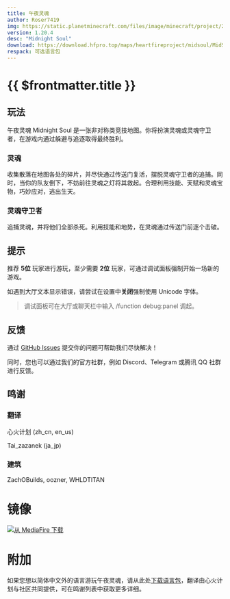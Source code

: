 ```yaml
---
title: 午夜灵魂
author: Roser7419
img: https://static.planetminecraft.com/files/image/minecraft/project/2024/122/17521314-cache-ccdebc_l.webp
version: 1.20.4
desc: "Midnight Soul"
download: https://download.hfpro.top/maps/heartfireproject/midsoul/MidSoul.zip
respack: 可选语言包
---
```


# {{ $frontmatter.title }}

## 玩法

午夜灵魂 Midnight Soul 是一张非对称类竞技地图。你将扮演灵魂或灵魂守卫者，在游戏内通过躲避与追逐取得最终胜利。

### 灵魂

收集散落在地图各处的碎片，并尽快通过传送门复活，摆脱灵魂守卫者的追捕。同时，当你的队友倒下，不妨前往灵魂之灯将其救起。合理利用技能、天赋和灵魂宝物，巧妙应对，逃出生天。

### 灵魂守卫者

追捕灵魂，并将他们全部杀死。利用技能和地势，在灵魂通过传送门前逐个击破。

## 提示

推荐 **5位** 玩家进行游玩，至少需要 **2位** 玩家，可通过调试面板强制开始一场新的游戏。

如遇到大厅文本显示错误，请尝试在设置中**关闭**强制使用 Unicode 字体。

> 调试面板可在大厅或聊天栏中输入 /function debug:panel 调起。

## 反馈

通过 [GitHub Issues](https://github.com/Heart-Fire-Project/Midsoul/issues/new/choose) 提交你的问题可帮助我们尽快解决！

同时，您也可以通过我们的官方社群，例如 Discord、Telegram 或腾讯 QQ 社群进行反馈。

## 鸣谢

### 翻译

心火计划 (zh_cn, en_us)

Tai_zazanek (ja_jp)

### 建筑

ZachOBuilds, oozner, WHLDTITAN

# 镜像

[![从 MediaFire 下载](https://img.shields.io/badge/MediaFire-0077FF.svg?style=for-the-badge&logo=mediafire&logoColor=white)](https://www.mediafire.com/file/mrtvdb3j21yq4o9/MidSoul.zip/file)

# 附加

如果您想以简体中文外的语言游玩午夜灵魂，请从此处[下载语言包](https://download.hfpro.top/maps/heartfireproject/midsoul/languagepack/MidSoul-LanguagePack.zip)，翻译由心火计划与社区共同提供，可在鸣谢列表中获取更多详细。
